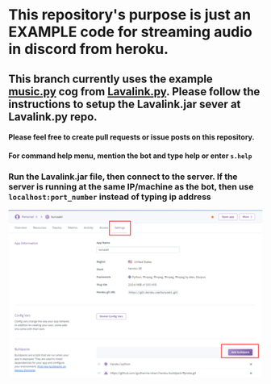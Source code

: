# This repository's purpose is just an EXAMPLE code for streaming audio in discord from heroku. 
## This branch currently uses the example [music.py](https://github.com/Devoxin/Lavalink.py/blob/master/examples/music.py) cog from [Lavalink.py](https://github.com/Devoxin/Lavalink.py). Please follow the instructions to setup the Lavalink.jar sever at Lavalink.py repo.
#### Please feel free to create pull requests or issue posts on this repository.
#### For command help menu, mention the bot and type help or enter `s.help`
### Run the Lavalink.jar file, then connect to the server. If the server is running at the same IP/machine as the bot, then use `localhost:port_number` instead of typing ip address





<img src="images/Kurusaki.png" width="800">